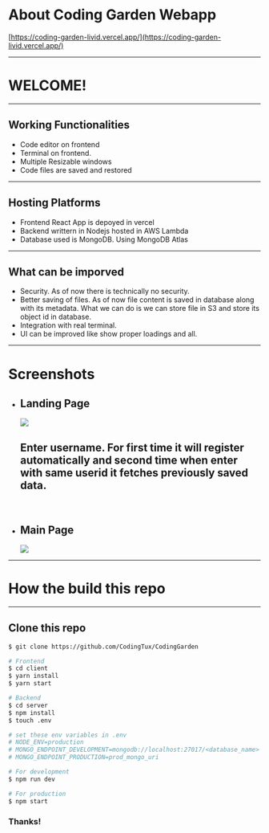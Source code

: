 # About Coding Garden Webapp

[https://coding-garden-livid.vercel.app/](https://coding-garden-livid.vercel.app/)

---
# WELCOME!
---

## Working Functionalities

<div class="dark-bg">
  <ul>
    <li>Code editor on frontend</li>
  <li>Terminal on frontend.</li>
  <li>Multiple Resizable windows</li>
  <li>Code files are saved and restored</li>
  </ul>
</div>

---
## Hosting Platforms

<div class="dark-bg">
  <ul>
    <li>Frontend React App is depoyed in vercel </li>
    <li>Backend writtern in Nodejs hosted in AWS Lambda</li>
    <li>Database used is MongoDB. Using MongoDB Atlas</li>
  </ul>
</div>

---
## What can be imporved
<div class="dark-bg">
  <ul>
  <li>Security. As of now there is technically no security.</li>
  <li>Better saving of files. As of now file content is saved in database along with its metadata. What we can do is we can store file in S3 and store its object id in database.</li>
  <li>Integration with real terminal.</li>
  <li>UI can be improved like show proper loadings and all.</li>
  </ul>
</div>

---

# Screenshots

<div class="dark-bg">
    <ul>
    <li><h2>Landing Page</h2></li>
        <img src="https://i.postimg.cc/HnWwY3sR/landing-coding-garden.png" class="lg-img">
    <h2>Enter username. For first time it will register automatically and second time when enter with same userid it fetches previously saved data.</h2>
        <br />
    <li><h2>Main Page</h2></li>
        <img src="https://i.postimg.cc/ryt04v7j/main.png" class="lg-img">
    </ul>
</div>

---
# How the build this repo
----

## Clone this repo
```bash
$ git clone https://github.com/CodingTux/CodingGarden

# Frontend
$ cd client
$ yarn install
$ yarn start

# Backend
$ cd server
$ npm install
$ touch .env 

# set these env variables in .env
# NODE_ENV=production
# MONGO_ENDPOINT_DEVELOPMENT=mongodb://localhost:27017/<database_name>
# MONGO_ENDPOINT_PRODUCTION=prod_mongo_uri

# For development
$ npm run dev

# For production
$ npm start
```

### Thanks!
